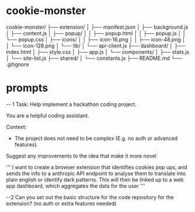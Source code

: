 # cookie-monster


cookie-monster/
├── extension/
│   ├── manifest.json
│   ├── background.js
│   ├── content.js
│   ├── popup/
│   │   ├── popup.html
│   │   ├── popup.js
│   │   └── popup.css
│   ├── icons/
│   │   ├── icon-16.png
│   │   ├── icon-48.png
│   │   └── icon-128.png
│   └── lib/
│       └── api-client.js
├── dashboard/
│   ├── index.html
│   ├── style.css
│   ├── app.js
│   └── components/
│       ├── stats.js
│       └── site-list.js
├── shared/
│   └── constants.js
├── README.md
└── .gitignore



# prompts
-- 1
Task: Help implement a hackathon coding project.

You are a helpful coding assistant. 

Context:
- The project does not need to be complex (E.g. no auth or advanced features).

Suggest any improvements to the idea that make it more novel

'''
I want to create a browser extension that identifies cookies pop ups, and sends the info to a anthropic API endpoint to analyse them to translate into plain english or identify dark patterns. This will then be linked up to a web app dashboard, which aggregates the data for the user
'''

--2 
Can you set out the basic structure for the code repository for the extension? (no auth or extra features needed)
